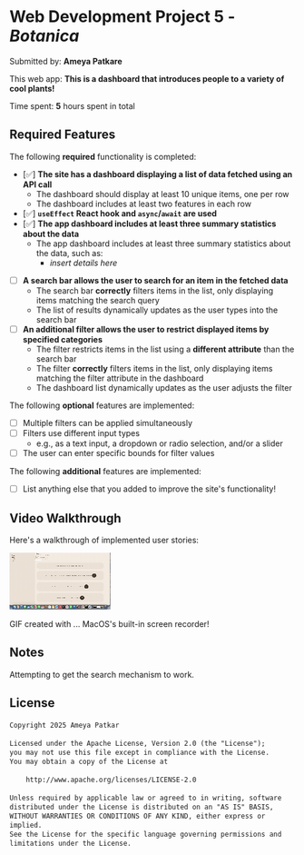 # Web Development Project 5 - *Botanica*

Submitted by: **Ameya Patkare**

This web app: **This is a dashboard that introduces people to a variety of cool plants!**

Time spent: **5** hours spent in total

## Required Features

The following **required** functionality is completed:

- [✅] **The site has a dashboard displaying a list of data fetched using an API call**
  - The dashboard should display at least 10 unique items, one per row
  - The dashboard includes at least two features in each row
- [✅] **`useEffect` React hook and `async`/`await` are used**
- [✅] **The app dashboard includes at least three summary statistics about the data** 
  - The app dashboard includes at least three summary statistics about the data, such as:
    - *insert details here*
- [ ] **A search bar allows the user to search for an item in the fetched data**
  - The search bar **correctly** filters items in the list, only displaying items matching the search query
  - The list of results dynamically updates as the user types into the search bar
- [ ] **An additional filter allows the user to restrict displayed items by specified categories**
  - The filter restricts items in the list using a **different attribute** than the search bar 
  - The filter **correctly** filters items in the list, only displaying items matching the filter attribute in the dashboard
  - The dashboard list dynamically updates as the user adjusts the filter

The following **optional** features are implemented:

- [ ] Multiple filters can be applied simultaneously
- [ ] Filters use different input types
  - e.g., as a text input, a dropdown or radio selection, and/or a slider
- [ ] The user can enter specific bounds for filter values

The following **additional** features are implemented:

* [ ] List anything else that you added to improve the site's functionality!

## Video Walkthrough

Here's a walkthrough of implemented user stories:

<img src='https://github.com/Ameya-P/botanica/blob/86f15487b575e3a8d1d8e5d2fb3c2c812cf88acd/public/walkthrough.gif' title='Video Walkthrough' width='' alt='Video Walkthrough' />

<!-- Replace this with whatever GIF tool you used! -->
GIF created with ...  MacOS's built-in screen recorder!

## Notes

Attempting to get the search mechanism to work.

## License

    Copyright 2025 Ameya Patkar

    Licensed under the Apache License, Version 2.0 (the "License");
    you may not use this file except in compliance with the License.
    You may obtain a copy of the License at

        http://www.apache.org/licenses/LICENSE-2.0

    Unless required by applicable law or agreed to in writing, software
    distributed under the License is distributed on an "AS IS" BASIS,
    WITHOUT WARRANTIES OR CONDITIONS OF ANY KIND, either express or implied.
    See the License for the specific language governing permissions and
    limitations under the License.